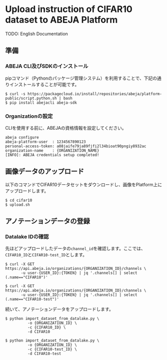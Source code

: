 # Upload instruction of CIFAR10 dataset to ABEJA Platform 

TODO: English Documentation

## 準備

### ABEJA CLI及びSDKのインストール

pipコマンド（Pythonのパッケージ管理システム）を利用することで、下記の通りインストールすることが可能です。

```
$ curl -s https://packagecloud.io/install/repositories/abeja/platform-public/script.python.sh | bash
$ pip install abejacli abeja-sdk
```

### Organizationの設定

CLIを使用する前に、ABEJAの資格情報を設定してください。

```
abeja configure
abeja-platform-user  : 1234567890123
personal-access-token: a08jaife79ja89fjfi2l34bioat90pngiy8932ac
organization-name    : {ORGANIZATION_NAME}
[INFO]: ABEJA credentials setup completed!
```

## 画像データのアップロード

以下のコマンドでCIFAR10データセットをダウンロードし、画像をPlatform上にアップロードします。

```
$ cd cifar10
$ upload.sh
```

## アノテーションデータの登録

### Datalake IDの確認

先ほどアップロードしたデータの`channel_id`を確認します。ここでは、`CIFAR10_ID`と`CIFAR10-test_ID`とします。

```
$ curl -X GET https://api.abeja.io/organizations/{ORGANIZATION_ID}/channels \
       -u user-{USER_ID}:{TOKEN} | jq '.channels[] | select (.name=="CIFAR10")'

$ curl -X GET https://api.abeja.io/organizations/{ORGANIZATION_ID}/channels \
       -u user-{USER_ID}:{TOKEN} | jq '.channels[] | select (.name=="CIFAR10-test")'
```

続いて、アノテーションデータをアップロードします。

```
$ python import_dataset_from_datalake.py \
          -o {ORGANIZATION_ID} \
          -c {CIFAR10_ID} \
          -d CIFAR10

$ python import_dataset_from_datalake.py \
          -o {ORGANIZATION_ID} \
          -c {CIFAR10-test_ID} \
          -d CIFAR10-test
```
